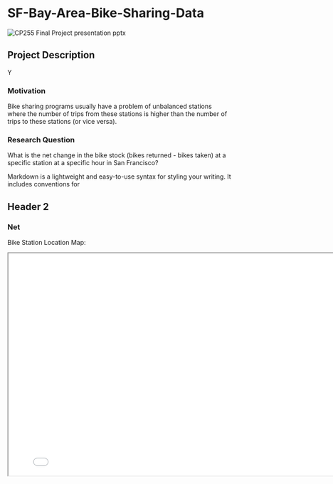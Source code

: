 # SF-Bay-Area-Bike-Sharing-Data

![CP255 Final Project presentation  pptx](https://user-images.githubusercontent.com/75310566/167366826-f1b6ded2-64aa-44ab-8418-66b390101fd5.jpg)

## Project Description

Y

### Motivation
Bike sharing programs usually have a problem of unbalanced stations where the number of trips from these stations is higher than the number of trips to these stations (or vice versa). 

### Research Question
What is the net change in the bike stock (bikes returned - bikes taken) at a specific station at a specific hour in San Francisco?

Markdown is a lightweight and easy-to-use syntax for styling your writing. It includes conventions for


## Header 2
### Net


Bike Station Location Map:
<iframe src="station_location.html" height="500" width="800"></iframe>

